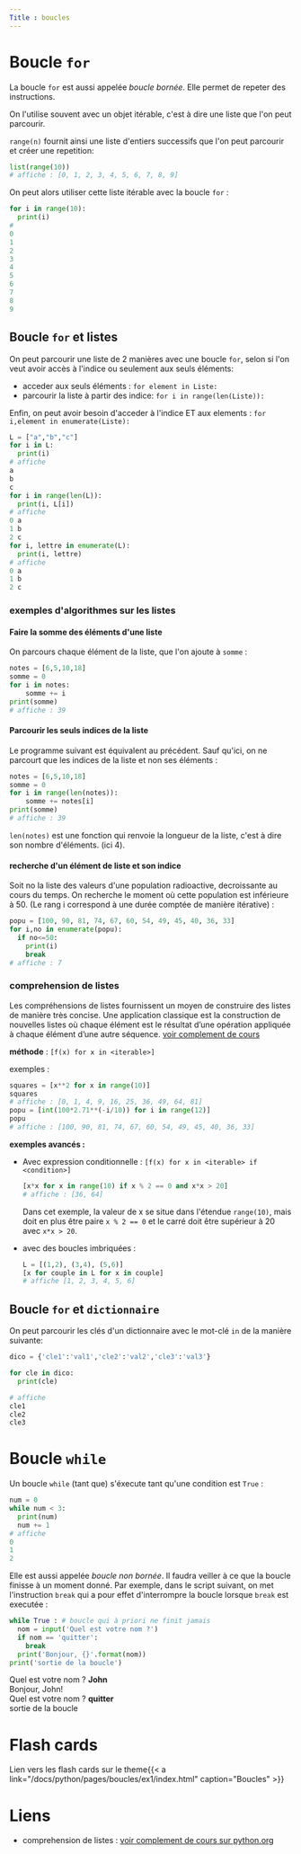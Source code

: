 ```yaml
---
Title : boucles
---
```


  
  
# Boucle `for`
La boucle `for` est aussi appelée *boucle bornée*. Elle permet de repeter des instructions.

On l'utilise souvent avec un objet itérable, c'est à dire une liste que l'on peut parcourir.

`range(n)` fournit ainsi une liste d'entiers successifs que l'on peut parcourir et créer une repetition: 

```python
list(range(10))
# affiche : [0, 1, 2, 3, 4, 5, 6, 7, 8, 9]
```

On peut alors utiliser cette liste itérable avec la boucle `for` : 

```python
for i in range(10):
  print(i)
#
0
1
2
3
4
5
6
7
8
9
```


## Boucle `for` et listes
On peut parcourir une liste de 2 manières avec une boucle `for`, selon si l'on veut avoir accès à l'indice ou seulement aux seuls éléments:

* acceder aux seuls éléments : `for element in Liste:`
* parcourir la liste à partir des indice: `for i in range(len(Liste)):`

Enfin, on peut avoir besoin d'acceder à l'indice ET aux elements : `for i,element in enumerate(Liste):`

```python
L = ["a","b","c"]
for i in L:
  print(i)
# affiche
a
b
c
for i in range(len(L)):
  print(i, L[i])
# affiche
0 a
1 b
2 c
for i, lettre in enumerate(L):
  print(i, lettre)
# affiche
0 a
1 b
2 c
``` 

### exemples d'algorithmes sur les listes

#### Faire la somme des éléments d'une liste
On parcours chaque élément de la liste, que l'on ajoute à `somme` : 

```python
notes = [6,5,10,18]
somme = 0
for i in notes:
    somme += i
print(somme)
# affiche : 39
```

#### Parcourir les seuls indices de la liste
Le programme suivant est équivalent au précédent. Sauf qu'ici, on ne parcourt que les indices de la liste et non ses éléments : 

```python
notes = [6,5,10,18]
somme = 0
for i in range(len(notes)):
    somme += notes[i]
print(somme)
# affiche : 39
```

`len(notes)` est une fonction qui renvoie la longueur de la liste, c'est à dire son nombre d'éléments. (ici 4).

#### recherche d'un élément de liste et son indice
Soit no la liste des valeurs d'une population radioactive, decroissante au cours du temps. On recherche le moment où cette population est inférieure à 50. (Le rang i correspond à une durée comptée de manière itérative) : 

```python
popu = [100, 90, 81, 74, 67, 60, 54, 49, 45, 40, 36, 33]
for i,no in enumerate(popu):
  if no<=50:
    print(i)
    break
# affiche : 7
```


### comprehension de listes

Les compréhensions de listes fournissent un moyen de construire des listes de manière très concise. Une application classique est la construction de nouvelles listes où chaque élément est le résultat d’une opération appliquée à chaque élément d’une autre séquence.
[voir complement de cours](https://docs.python.org/fr/2/tutorial/datastructures.html) 

**méthode** : `[f(x) for x in <iterable>]`

exemples : 
```python
squares = [x**2 for x in range(10)]
squares
# affiche : [0, 1, 4, 9, 16, 25, 36, 49, 64, 81]
popu = [int(100*2.71**(-i/10)) for i in range(12)]
popu
# affiche : [100, 90, 81, 74, 67, 60, 54, 49, 45, 40, 36, 33]
``` 

**exemples avancés :** 

* Avec expression conditionnelle : `[f(x) for x in <iterable> if <condition>]`

  ```python
  [x*x for x in range(10) if x % 2 == 0 and x*x > 20]
  # affiche : [36, 64]
  ```

  Dans cet exemple, la valeur de x se situe dans l'étendue `range(10)`, mais doit en plus être paire `x % 2 == 0` et le carré doit être supérieur à 20 avec `x*x > 20`.

* avec des boucles imbriquées :

  ```python
  L = [(1,2), (3,4), (5,6)]
  [x for couple in L for x in couple]
  # affiche [1, 2, 3, 4, 5, 6]
  ```

## Boucle `for` et `dictionnaire`
On peut parcourir les clés d'un dictionnaire avec le mot-clé `in` de la manière suivante:

```python
dico = {'cle1':'val1','cle2':'val2','cle3':'val3'}

for cle in dico:
  print(cle)

# affiche
cle1
cle2
cle3
```



# Boucle `while`
Un boucle `while` (tant que) s'éxecute tant qu'une condition est `True` : 

```python
num = 0
while num < 3:
  print(num)
  num += 1
# affiche
0
1 
2
```

Elle est aussi appelée *boucle non bornée*.
Il faudra veiller à ce que la boucle finisse à un moment donné. Par exemple, dans le script suivant, on met l'instruction `break` qui a pour effet d'interrompre la boucle lorsque `break` est executée : 

```python
while True : # boucle qui à priori ne finit jamais
  nom = input('Quel est votre nom ?')
  if nom == 'quitter':
    break
  print('Bonjour, {}'.format(nom))
print('sortie de la boucle')
```

Quel est votre nom ? **John** <br>
Bonjour, John!<br>
Quel est votre nom ? **quitter** <br>
sortie de la boucle<br>

# Flash cards
Lien vers les flash cards sur le theme{{< a link="/docs/python/pages/boucles/ex1/index.html" caption="Boucles" >}}
# Liens
* comprehension de listes : [voir complement de cours sur python.org](https://docs.python.org/fr/2/tutorial/datastructures.html) 


